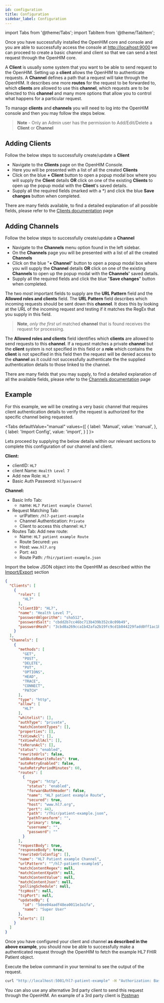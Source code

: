 ```yaml
---
id: configuration
title: Configuration
sidebar_label: Configuration
---
```


import Tabs from '@theme/Tabs';
import TabItem from '@theme/TabItem';

Once you have successfully installed the OpenHIM core and console and you are able to successfully access the console at <http://localhost:9000> we can proceed to create a basic channel and client so that we can send a test request through the OpenHIM core.

A **Client** is usually some system that you want to be able to send request to the OpenHIM. Setting up a **client** allows the OpenHIM to authenticate requests. A **Channel** defines a path that a request will take through the OpenHIM. It describes one more **routes** for the request to be forwarded to, which **clients** are allowed to use this **channel**, which requests are to be directed to this **channel** and many more options that allow you to control what happens for a particular request.

To manage **clients** and **channels** you will need to log into the OpenHIM console and then you may follow the steps below.

> **Note** - Only an Admin user has the permission to Add/Edit/Delete a **Client** or **Channel**

## Adding Clients

Follow the below steps to successfully create/update a **Client**

- Navigate to the **Clients** page on the OpenHIM Console.
- Here you will be presented with a list of all the created **Clients**
- Click on the blue **+ Client** button to open a popup modal box where you will supply the **Client** details **OR** click on one of the existing **Clients** to open up the popup modal with the **Client**'s saved details.
- Supply all the required fields (marked with a \*) and click the blue **Save changes** button when completed.

There are many fields available, to find a detailed explanation of all possible fields, please refer to the [Clients documentation](../configuration/clients) page

## Adding Channels

Follow the below steps to successfully create/update a **Channel**

- Navigate to the **Channels** menu option found in the left sidebar.
- On the **Channels** page you will be presented with a list of all the created **Channels**
- Click on the blue "**+ Channel**" button to open a popup modal box where you will supply the **Channel** details **OR** click on one of the existing **Channels** to open up the popup modal with the **Channels'** saved details.
- Supply all the required fields and click the blue "**Save changes**" button when completed.

The two _most_ important fields to supply are the **URL Pattern** field and the **Allowed roles and clients** field. The **URL Pattern** field describes which incoming requests should be sent down this **channel**. It does this by looking at the URL of the incoming request and testing if it matches the RegEx that you supply in this field.

> **Note**, *only the first* url matched **channel** that is found receives the request for processing.

The **Allowed roles and clients** field identifies which **clients** are allowed to send requests to this **channel**. If a request matches a private **channel** but the **client** system is not specified in this field or a **role** which contains the **client** is not specified in this field then the request will be denied access to the **channel** as it could not successfully authenticate the the supplied authentication details to those linked to the channel.

There are many fields that you may supply, to find a detailed explanation of all the available fields, please refer to the [Channels documentation](../configuration/channels) page

## Example

For this example, we will be creating a very basic channel that requires client authentication details to verify the request is authorized for the specific channel being requested.

<Tabs
  defaultValue="manual"
  values={[
    { label: 'Manual', value: 'manual', },
    { label: 'Import Config', value: 'import', }
  ]
}>

<TabItem value="manual">

Lets proceed by supplying the below details within our relevant sections to complete this configuration of our channel and client.

**Client:**

- clientID: `HL7`
- client Name: `Health Level 7`
- Add new Role: `HL7`
- Basic Auth Password: `hl7password`

**Channel:**

- Basic Info Tab:
  - name: `HL7 Patient example Channel`
- Request Matching Tab:
  - urlPatten: `/hl7-patient-example`
  - Channel Authentication: `Private`
  - Client to access this channel: `HL7`
- Routes Tab: Add new route:
  - Name: `HL7 patient example Route`
  - Route Secured: `yes`
  - Host: `www.hl7.org`
  - Port: `443`
  - Route Path: `/fhir/patient-example.json`

</TabItem>
<TabItem value="import">

Import the below JSON object into the OpenHIM as described within the [Import/Export](/api/import-export/create.md) section

```json
{
  "Clients": [
    {
      "roles": [
        "HL7"
      ],
      "clientID": "HL7",
      "name": "Health Level 7",
      "passwordAlgorithm": "sha512",
      "passwordSalt": "cbdd2b7cc46bc713b439b352c8c09b49",
      "passwordHash": "3cbd8a269cca1b42afa2b19fc9cd1b844229fadd0ff1ac1b66ed614f30e2056ccf47f0c92b4723a77a87aeb9688c5af76f5b3f0e1b2dbc88988a36320f326a23"
    }
  ],
  "Channels": [
    {
      "methods": [
        "GET",
        "POST",
        "DELETE",
        "PUT",
        "OPTIONS",
        "HEAD",
        "TRACE",
        "CONNECT",
        "PATCH"
      ],
      "type": "http",
      "allow": [
        "HL7"
      ],
      "whitelist": [],
      "authType": "private",
      "matchContentTypes": [],
      "properties": [],
      "txViewAcl": [],
      "txViewFullAcl": [],
      "txRerunAcl": [],
      "status": "enabled",
      "rewriteUrls": false,
      "addAutoRewriteRules": true,
      "autoRetryEnabled": false,
      "autoRetryPeriodMinutes": 60,
      "routes": [
        {
          "type": "http",
          "status": "enabled",
          "forwardAuthHeader": false,
          "name": "HL7 patient example Route",
          "secured": true,
          "host": "www.hl7.org",
          "port": 443,
          "path": "/fhir/patient-example.json",
          "pathTransform": "",
          "primary": true,
          "username": "",
          "password": ""
        }
      ],
      "requestBody": true,
      "responseBody": true,
      "rewriteUrlsConfig": [],
      "name": "HL7 Patient example Channel",
      "urlPattern": "^/hl7-patient-example$",
      "matchContentRegex": null,
      "matchContentXpath": null,
      "matchContentValue": null,
      "matchContentJson": null,
      "pollingSchedule": null,
      "tcpHost": null,
      "tcpPort": null,
      "updatedBy": {
        "id": "5dee04aadf48ea0011e3a1fa",
        "name": "Super User"
      },
      "alerts": []
    }
  ]
}
```

</TabItem>
</Tabs>

Once you have configured your client and channel **as described in the above example**, you should now be able to successfully make a authenticated request through the OpenHIM to fetch the example HL7 FHIR Patient object.

Execute the below command in your terminal to see the output of the request.

```bash
curl "http://localhost:5001/hl7-patient-example" -H "Authorization: Basic $(echo -n HL7:hl7password | base64)"
```

You can also use any alternative 3rd party client to send this request through the OpenHIM. An example of a 3rd party client is [Postman](https://www.getpostman.com/)
